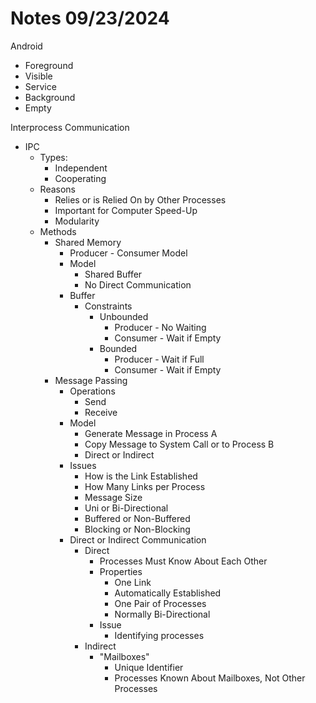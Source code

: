 # Notes 09/23/2024

Android
- Foreground
- Visible
- Service
- Background
- Empty

Interprocess Communication
- IPC 
  - Types:
    - Independent
    - Cooperating
  - Reasons
    - Relies or is Relied On by Other Processes
    - Important for Computer Speed-Up
    - Modularity
  - Methods
    - Shared Memory
      - Producer - Consumer Model
      - Model 
        - Shared Buffer
        - No Direct Communication
      - Buffer
        - Constraints
          - Unbounded
            - Producer - No Waiting
            - Consumer - Wait if Empty
          - Bounded
            - Producer - Wait if Full
            - Consumer - Wait if Empty
    - Message Passing
      - Operations
        - Send
        - Receive
      - Model
        - Generate Message in Process A
        - Copy Message to System Call or to Process B
        - Direct or Indirect
      - Issues
        - How is the Link Established
        - How Many Links per Process
        - Message Size
        - Uni or Bi-Directional
        - Buffered or Non-Buffered
        - Blocking or Non-Blocking
      - Direct or Indirect Communication
        - Direct
          - Processes Must Know About Each Other
          - Properties
            - One Link
            - Automatically Established
            - One Pair of Processes
            - Normally Bi-Directional
          - Issue
            - Identifying processes
        - Indirect
          - "Mailboxes"
            - Unique Identifier
            - Processes Known About Mailboxes, Not Other Processes